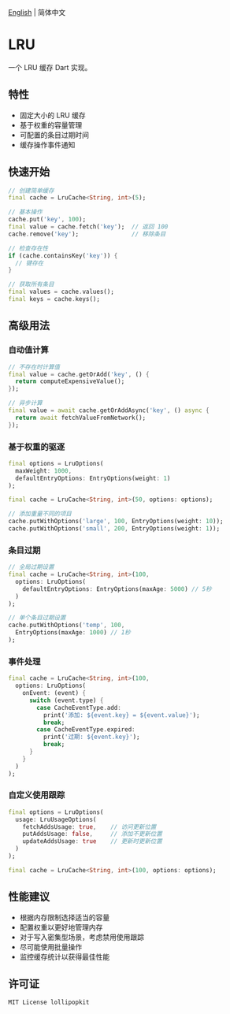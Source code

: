 [English](README.md) | 简体中文

# LRU

一个 LRU 缓存 Dart 实现。

## 特性

- 固定大小的 LRU 缓存
- 基于权重的容量管理
- 可配置的条目过期时间
- 缓存操作事件通知

## 快速开始

```dart
// 创建简单缓存
final cache = LruCache<String, int>(5);

// 基本操作
cache.put('key', 100);
final value = cache.fetch('key');  // 返回 100
cache.remove('key');               // 移除条目

// 检查存在性
if (cache.containsKey('key')) {
  // 键存在
}

// 获取所有条目
final values = cache.values();
final keys = cache.keys();
```

## 高级用法

### 自动值计算

```dart
// 不存在时计算值
final value = cache.getOrAdd('key', () {
  return computeExpensiveValue();
});

// 异步计算
final value = await cache.getOrAddAsync('key', () async {
  return await fetchValueFromNetwork();
});
```

### 基于权重的驱逐

```dart
final options = LruOptions(
  maxWeight: 1000,
  defaultEntryOptions: EntryOptions(weight: 1)
);

final cache = LruCache<String, int>(50, options: options);

// 添加重量不同的项目
cache.putWithOptions('large', 100, EntryOptions(weight: 10));
cache.putWithOptions('small', 200, EntryOptions(weight: 1));
```

### 条目过期

```dart
// 全局过期设置
final cache = LruCache<String, int>(100, 
  options: LruOptions(
    defaultEntryOptions: EntryOptions(maxAge: 5000) // 5秒
  )
);

// 单个条目过期设置
cache.putWithOptions('temp', 100, 
  EntryOptions(maxAge: 1000) // 1秒
);
```

### 事件处理

```dart
final cache = LruCache<String, int>(100,
  options: LruOptions(
    onEvent: (event) {
      switch (event.type) {
        case CacheEventType.add:
          print('添加: ${event.key} = ${event.value}');
          break;
        case CacheEventType.expired:
          print('过期: ${event.key}');
          break;
      }
    }
  )
);
```

### 自定义使用跟踪

```dart
final options = LruOptions(
  usage: LruUsageOptions(
    fetchAddsUsage: true,    // 访问更新位置
    putAddsUsage: false,     // 添加不更新位置
    updateAddsUsage: true    // 更新时更新位置
  )
);

final cache = LruCache<String, int>(100, options: options);
```

## 性能建议

- 根据内存限制选择适当的容量
- 配置权重以更好地管理内存
- 对于写入密集型场景，考虑禁用使用跟踪
- 尽可能使用批量操作
- 监控缓存统计以获得最佳性能


## 许可证
```
MIT License lollipopkit
```
